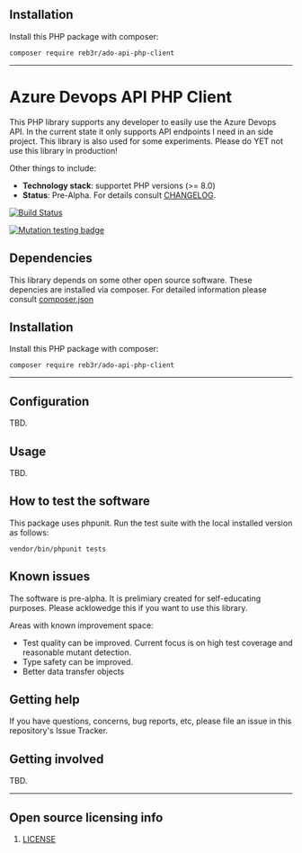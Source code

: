 ## Installation

Install this PHP package with composer:

```
composer require reb3r/ado-api-php-client
```

----

# Azure Devops API PHP Client

This PHP library supports any developer to easily use the Azure Devops API. In the current state it only supports API endpoints I need in an side project. This library is also used for some experiments. Please do YET not use this library in production!

Other things to include:

  - **Technology stack**: supportet PHP versions (>= 8.0)
  - **Status**:  Pre-Alpha. For details consult [CHANGELOG](CHANGELOG.md).

  [![Build Status](https://api.travis-ci.com/reb3r/ado-api-php-client.svg?branch=main)](https://api.travis-ci.com/reb3r/ado-api-php-client.svg?branch=main)

  [![Mutation testing badge](https://img.shields.io/endpoint?style=flat&url=https%3A%2F%2Fbadge-api.stryker-mutator.io%2Fgithub.com%2Freb3r%2Fado-api-php-client%2Fmain)](https://dashboard.stryker-mutator.io/reports/github.com/reb3r/ado-api-php-client/main)
## Dependencies

This library depends on some other open source software. These depencies are installed via composer. For detailed information please consult [composer.json](composer.json)

## Installation

Install this PHP package with composer:

```
composer require reb3r/ado-api-php-client
```

----

## Configuration

TBD.

## Usage

TBD.

## How to test the software

This package uses phpunit. Run the test suite with the local installed version as follows:

```
vendor/bin/phpunit tests
```

## Known issues

The software is pre-alpha. It is prelimiary created for self-educating purposes. Please acklowedge this if you want to use this library.

Areas with known improvement space:
- Test quality can be improved. Current focus is on high test coverage and reasonable mutant detection.
- Type safety can be improved.
- Better data transfer objects

## Getting help

If you have questions, concerns, bug reports, etc, please file an issue in this repository's Issue Tracker.

## Getting involved

TBD.


----

## Open source licensing info
1. [LICENSE](LICENSE)

